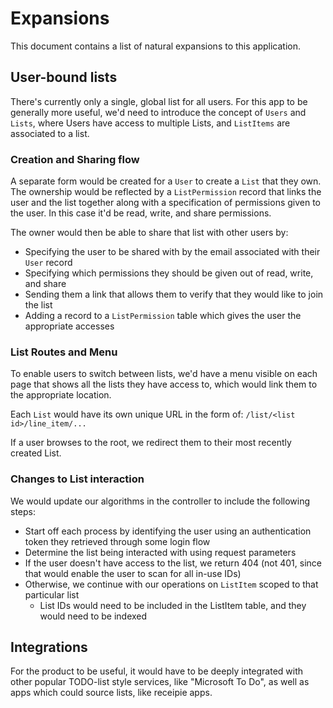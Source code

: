 # Expansions

This document contains a list of natural expansions to this application.

## User-bound lists

There's currently only a single, global list for all users. For this app to be generally more useful, we'd need to introduce the concept of `Users` and `Lists`, where Users have access to multiple Lists, and `ListItems` are associated to a list.

### Creation and Sharing flow

A separate form would be created for a `User` to create a `List` that they own. The ownership would be reflected by a `ListPermission` record that links the user and the list together along with a specification of permissions given to the user. In this case it'd be read, write, and share permissions.

The owner would then be able to share that list with other users by:
- Specifying the user to be shared with by the email associated with their `User` record
- Specifying which permissions they should be given out of read, write, and share
- Sending them a link that allows them to verify that they would like to join the list
- Adding a record to a `ListPermission` table which gives the user the appropriate accesses

### List Routes and Menu

To enable users to switch between lists, we'd have a menu visible on each page that shows all the lists they have access to, which would link them to the appropriate location.

Each `List` would have its own unique URL in the form of:
`/list/<list id>/line_item/...`

If a user browses to the root, we redirect them to their most recently created List.

### Changes to List interaction

We would update our algorithms in the controller to include the following steps:
- Start off each process by identifying the user using an authentication token they retrieved through some login flow
- Determine the list being interacted with using request parameters
- If the user doesn't have access to the list, we return 404 (not 401, since that would enable the user to scan for all in-use IDs)
- Otherwise, we continue with our operations on `ListItem` scoped to that particular list
  - List IDs would need to be included in the ListItem table, and they would need to be indexed

## Integrations

For the product to be useful, it would have to be deeply integrated with other popular TODO-list style services, like "Microsoft To Do", as well as apps which could source lists, like receipie apps.